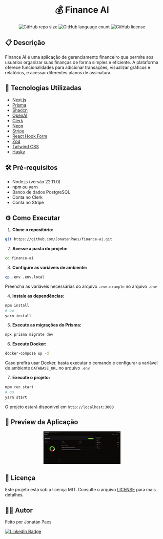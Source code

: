 <div align="center">
  <h1>💰 Finance AI</h1>
  
  ![GitHub repo size](https://img.shields.io/github/repo-size/JonatanPaes/finance-ai)
  ![GitHub language count](https://img.shields.io/github/languages/count/JonatanPaes/finance-ai)
  ![GitHub license](https://img.shields.io/github/license/JonatanPaes/finance-ai)
</div>

## 📋 Descrição

Finance AI é uma aplicação de gerenciamento financeiro que permite aos usuários organizar suas finanças de forma simples e eficiente. A plataforma oferece funcionalidades para adicionar transações, visualizar gráficos e relatórios, e acessar diferentes planos de assinatura.

## 🚀 Tecnologias Utilizadas

- [Next.js](https://nextjs.org/)
- [Prisma](https://www.prisma.io/)
- [Shadcn](https://shadcn.dev/)
- [OpenAI](https://openai.com/)
- [Clerk](https://clerk.dev/)
- [Neon](https://neon.tech/)
- [Stripe](https://stripe.com/)
- [React Hook Form](https://react-hook-form.com/)
- [Zod](https://zod.dev/)
- [Tailwind CSS](https://tailwindcss.com/)
- [Husky](https://typicode.github.io/husky/)


## 🛠️ Pré-requisitos

- Node.js (versão 22.11.0)
- npm ou yarn
- Banco de dados PostgreSQL
- Conta no Clerk
- Conta no Stripe

## ⚙️ Como Executar

1. **Clone o repositório:**
```bash
git https://github.com/JonatanPaes/finance-ai.git
```

2. **Acesse a pasta do projeto:**
```bash
cd finance-ai
```
3. **Configure as variáveis de ambiente:**
```bash
cp .env .env.local
```
Preencha as variáveis necessárias do arquivo `.env.example` no arquivo `.env`

4. **Instale as dependências:**
```bash
npm install
# ou
yarn install
```

5. **Execute as migrações do Prisma:**
```bash
npx prisma migrate dev
```

6. **Execute Docker:**
```bash
docker-compose up -d
```
Caso prefira usar Docker, basta executar o comando e configurar a variável de ambiente `DATABASE_URL` no arquivo `.env`

7. **Execute o projeto:**
```bash
npm run start
# ou
yarn start
```

O projeto estará disponível em `http://localhost:3000`

## 📱 Preview da Aplicação

<div align="center">
  <img alt="Demonstração do Ignite Gym" src="./preview/finance-ai.gif" width="50%" height="50%" />
</div>

## 📄 Licença

Este projeto está sob a licença MIT. Consulte o arquivo [LICENSE](./LICENSE) para mais detalhes.

## 👨‍💻 Autor

Feito por Jonatán Paes

[![LinkedIn Badge](https://img.shields.io/badge/LinkedIn-0077B5?style=flat&logo=linkedin&logoColor=white)](https://www.linkedin.com/in/jonatanpaes/)
